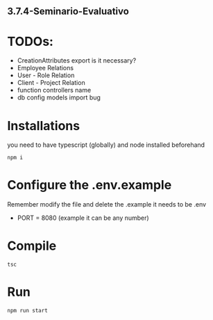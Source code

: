 ## 3.7.4-Seminario-Evaluativo

# TODOs:
- <Model>CreationAttributes export is it necessary?
- Employee Relations
- User - Role Relation
- Client - Project Relation
- function controllers name
- db config models import bug

# Installations

you need to have typescript (globally) and node installed beforehand

```
npm i

```

# Configure the .env.example
Remember modify the file and delete the .example
it needs to be .env

- PORT = 8080 (example it can be any number)


# Compile

```
tsc

```

# Run

```
npm run start

```